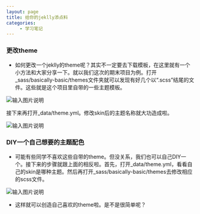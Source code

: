 ```yaml
---
layout: page
title: 给你的jeklly添点料
categories:
     - 学习笔记
---
```

### 更改theme
- 如何更改一个jeklly的theme呢？其实不一定要去下载模板，在这里就有一个小方法和大家分享一下。就以我们这次的期末项目为例。打开_sass/basically-basic/themes文件夹就可以发现有好几个以“.scss”结尾的文件。这些就是这个项目里自带的一些主题模板。

![输入图片说明](https://gitee.com/limiaohuang/Mywebsite/raw/gh-pages/assets/images/%E6%95%99%E7%A8%8B2.PNG)

接下来再打开_data/theme.yml。修改skin后的主题名称就大功造成啦。

![输入图片说明](https://gitee.com/limiaohuang/Mywebsite/raw/gh-pages/assets/images/%E6%95%99%E7%A8%8B1.PNG)

### DIY一个自己想要的主题配色
- 可能有些同学不喜欢这些自带的theme。但没关系，我们也可以自己DIY一个。接下来的步骤就跟上面的相反啦。首先，打开_data/theme.yml，看看自己的skin是哪种主题。然后再打开_sass/basically-basic/themes去修改相应的scss文件。

![输入图片说明](https://gitee.com/limiaohuang/Mywebsite/blob/gh-pages/assets/images/%E6%95%99%E7%A8%8B3.PNG)

- 这样就可以创造自己喜欢的theme啦。是不是很简单呢？